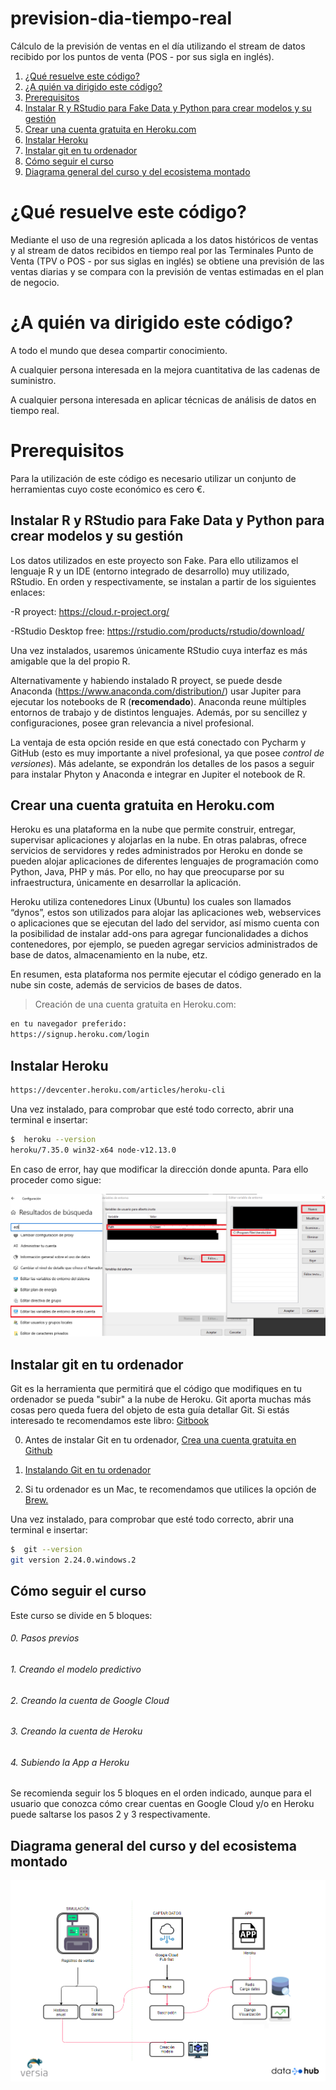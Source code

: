 # prevision-dia-tiempo-real
Cálculo de la previsión de ventas en el día utilizando el stream de datos recibido por los puntos de venta (POS - por sus sigla en inglés).

1. [¿Qué resuelve este código?](#qu-resuelve-este-cdigo)
1. [¿A quién va dirigido este código?](#a-quin-va-dirigido-este-cdigo)
1. [Prerequisitos](#prerequisitos)
1. [Instalar R y RStudio para Fake Data y Python para crear modelos y su gestión](#fake-data)
1. [Crear una cuenta gratuita en Heroku.com](#crer-una-cuenta-gratuita-en-herokucom)
1. [Instalar Heroku](#instalar-heroku)
1. [Instalar git en tu ordenador](#instalar-git-en-tu-ordenador)
1. [Cómo seguir el curso](#cmo-seguir-el-curso)
1. [Diagrama general del curso y del ecosistema montado](#cmo-seguir-el-curso)


# ¿Qué resuelve este código?

Mediante el uso de una regresión aplicada a los datos históricos de ventas y al stream de datos recibidos en tiempo real por las Terminales Punto de Venta (TPV o POS - por sus siglas en inglés) se obtiene una previsión de las ventas diarias y se compara con la previsión de ventas estimadas en el plan de negocio.


# ¿A quién va dirigido este código?

A todo el mundo que desea compartir conocimiento.

A cualquier persona interesada en la mejora cuantitativa de las cadenas de suministro.

A cualquier persona interesada en aplicar técnicas de análisis de datos en tiempo real.

# Prerequisitos

Para la utilización de este código es necesario utilizar un conjunto de herramientas cuyo coste económico es cero €. 

## Instalar R y RStudio para Fake Data y Python para crear modelos y su gestión

Los datos utilizados en este proyecto son Fake. Para ello utilizamos el lenguaje R y un IDE (entorno integrado de desarrollo) muy utilizado, RStudio. En orden y respectivamente, se instalan a partir de los siguientes enlaces:

  -R proyect:  https://cloud.r-project.org/
  
  -RStudio Desktop free: https://rstudio.com/products/rstudio/download/

 Una vez instalados, usaremos únicamente RStudio cuya interfaz es más amigable que la del propio R.

Alternativamente y habiendo instalado R proyect, se puede desde Anaconda (https://www.anaconda.com/distribution/) usar
 Jupiter para ejecutar los notebooks de R (__recomendado__). Anaconda reune múltiples entornos de trabajo y de distintos lenguajes. Además, por su sencillez y configuraciones, posee gran relevancia a nivel profesional. 
 
La ventaja de esta opción reside en que está conectado con Pycharm y GitHub (esto es muy importante a nivel profesional, ya que posee _control de versiones_). Más adelante, se expondrán los detalles de los pasos a seguir para instalar Phyton y Anaconda e integrar en Jupiter el notebook de R.

## Crear una cuenta gratuita en Heroku.com

Heroku es una plataforma en la nube que permite construir, entregar, supervisar aplicaciones y alojarlas en la nube. En otras palabras, ofrece servicios de servidores y redes administrados por Heroku en donde se pueden alojar aplicaciones de diferentes lenguajes de programación como Python, Java, PHP y más. Por ello, no hay que preocuparse por su infraestructura, únicamente en desarrollar la aplicación.

Heroku utiliza contenedores Linux (Ubuntu) los cuales son llamados “dynos”, estos son utilizados para alojar las aplicaciones web, webservices o aplicaciones que se ejecutan del lado del servidor, así mismo cuenta con la posibilidad de instalar add-ons para agregar funcionalidades a dichos contenedores, por ejemplo, se pueden agregar servicios administrados de base de datos, almacenamiento en la nube, etz.

En resumen, esta plataforma nos permite ejecutar el código generado en la nube sin coste, además de servicios de bases de datos.

> Creación de una cuenta gratuita en Heroku.com:

  ```bash
  en tu navegador preferido:
  https://signup.heroku.com/login
  ```
  
## Instalar Heroku

 ```bash
https://devcenter.heroku.com/articles/heroku-cli
   ```  

Una vez instalado, para comprobar que esté todo correcto, abrir una terminal e insertar:

  ```bash
  $  heroku --version
  heroku/7.35.0 win32-x64 node-v12.13.0
  ```

En caso de error, hay que modificar la dirección donde apunta. Para ello proceder como sigue:

![Heroku](Imagenes/HerokuCambioPath.png)

## Instalar git en tu ordenador

Git es la herramienta que permitirá que el código que modifiques en tu ordenador se pueda "subir" a la nube de Heroku. Git aporta muchas más cosas pero queda fuera del objeto de esta guía detallar Git. Si estás interesado te recomendamos este libro: [Gitbook](https://git-scm.com/book/es/v2)

0. Antes de instalar Git en tu ordenador, [Crea una cuenta gratuita en Github](https://github.com/)

1. [Instalando Git en tu ordenador](https://git-scm.com/book/es/v1/Empezando-Instalando-Git)

2. Si tu ordenador es un Mac, te recomendamos que utilices la opción de [Brew.](https://brew.sh/index_es)

Una vez instalado, para comprobar que esté todo correcto, abrir una terminal e insertar:

  ```bash
  $  git --version
  git version 2.24.0.windows.2
  ```

## Cómo seguir el curso

Este curso se divide en 5 bloques:

###### 0.</li> Pasos previos

###### 1.</li> Creando el modelo predictivo

###### 2.</li> Creando la cuenta de Google Cloud

###### 3.</li> Creando la cuenta de Heroku

###### 4.</li> Subiendo la App a Heroku

Se recomienda seguir los 5 bloques en el orden indicado, aunque para el usuario
que conozca cómo crear cuentas en Google Cloud y/o en Heroku puede saltarse los
pasos 2 y 3 respectivamente.

## Diagrama general del curso y del ecosistema montado

![Estructura](ESQUEMA_PRESENTACION.jpg)

